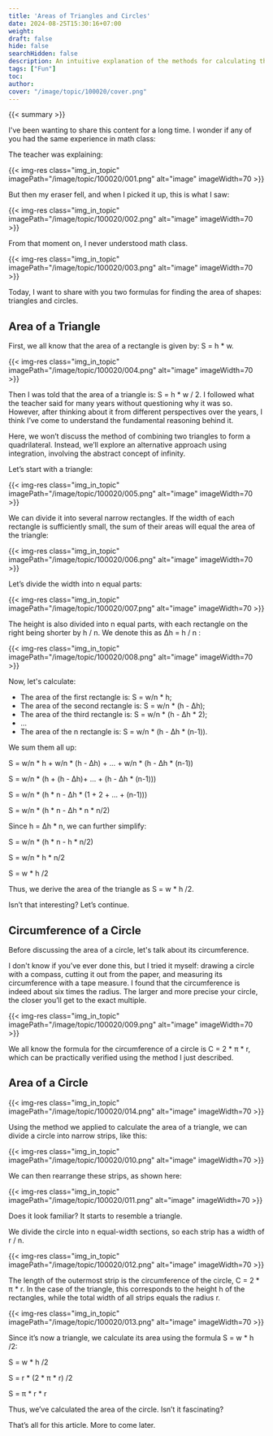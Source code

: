 ```yaml
---
title: 'Areas of Triangles and Circles'
date: 2024-08-25T15:30:16+07:00
weight: 
draft: false
hide: false
searchHidden: false
description: An intuitive explanation of the methods for calculating the areas of triangles and circles
tags: ["Fun"]
toc: 
author:
cover: "/image/topic/100020/cover.png"
---
```


{{< summary >}}

I've been wanting to share this content for a long time. I wonder if any of you had the same experience in math class:

The teacher was explaining:

{{< img-res class="img_in_topic" imagePath="/image/topic/100020/001.png" alt="image" imageWidth=70 >}}

But then my eraser fell, and when I picked it up, this is what I saw:

{{< img-res class="img_in_topic" imagePath="/image/topic/100020/002.png" alt="image" imageWidth=70 >}}

From that moment on, I never understood math class.

{{< img-res class="img_in_topic" imagePath="/image/topic/100020/003.png" alt="image" imageWidth=70 >}}

Today, I want to share with you two formulas for finding the area of shapes: triangles and circles.

## Area of a Triangle

First, we all know that the area of a rectangle is given by:  S = h * w.

{{< img-res class="img_in_topic" imagePath="/image/topic/100020/004.png" alt="image" imageWidth=70 >}}

Then I was told that the area of a triangle is: S = h * w / 2. I followed what the teacher said for many years without questioning why it was so. However, after thinking about it from different perspectives over the years, I think I’ve come to understand the fundamental reasoning behind it.

Here, we won’t discuss the method of combining two triangles to form a quadrilateral. Instead, we’ll explore an alternative approach using integration, involving the abstract concept of infinity.

Let’s start with a triangle:

{{< img-res class="img_in_topic" imagePath="/image/topic/100020/005.png" alt="image" imageWidth=70 >}}

We can divide it into several narrow rectangles. If the width of each rectangle is sufficiently small, the sum of their areas will equal the area of the triangle:

{{< img-res class="img_in_topic" imagePath="/image/topic/100020/006.png" alt="image" imageWidth=70 >}}

Let’s divide the width into n equal parts:

{{< img-res class="img_in_topic" imagePath="/image/topic/100020/007.png" alt="image" imageWidth=70 >}}

The height is also divided into n equal parts, with each rectangle on the right being shorter by h / n. We denote this as Δh = h / n :

{{< img-res class="img_in_topic" imagePath="/image/topic/100020/008.png" alt="image" imageWidth=70 >}}

Now, let's calculate:

- The area of the first rectangle is: S = w/n * h;
- The area of the second rectangle is: S = w/n * (h - Δh);
- The area of the third rectangle is: S = w/n * (h - Δh * 2);
- ...
- The area of the n rectangle is: S = w/n * (h - Δh * (n-1)).

We sum them all up:

S = w/n * h + w/n * (h - Δh) + … + w/n * (h - Δh * (n-1))

S = w/n * (h + (h - Δh)+ … + (h - Δh * (n-1)))

S = w/n * (h * n - Δh * (1 + 2 + … + (n-1)))

S = w/n * (h * n - Δh * n * n/2)

Since h = Δh * n, we can further simplify:

S = w/n * (h * n - h * n/2)

S = w/n * h * n/2

S = w * h /2

Thus, we derive the area of the triangle as S = w * h /2.

Isn’t that interesting? Let’s continue.

## Circumference of a Circle

Before discussing the area of a circle, let's talk about its circumference.

I don't know if you’ve ever done this, but I tried it myself: drawing a circle with a compass, cutting it out from the paper, and measuring its circumference with a tape measure. I found that the circumference is indeed about six times the radius. The larger and more precise your circle, the closer you’ll get to the exact multiple.

{{< img-res class="img_in_topic" imagePath="/image/topic/100020/009.png" alt="image" imageWidth=70 >}}

We all know the formula for the circumference of a circle is C = 2 * π * r, which can be practically verified using the method I just described.

## Area of a Circle

{{< img-res class="img_in_topic" imagePath="/image/topic/100020/014.png" alt="image" imageWidth=70 >}}

Using the method we applied to calculate the area of a triangle, we can divide a circle into narrow strips, like this:

{{< img-res class="img_in_topic" imagePath="/image/topic/100020/010.png" alt="image" imageWidth=70 >}}

We can then rearrange these strips, as shown here:

{{< img-res class="img_in_topic" imagePath="/image/topic/100020/011.png" alt="image" imageWidth=70 >}}

Does it look familiar? It starts to resemble a triangle.

We divide the circle into n equal-width sections, so each strip has a width of r / n.

{{< img-res class="img_in_topic" imagePath="/image/topic/100020/012.png" alt="image" imageWidth=70 >}}

The length of the outermost strip is the circumference of the circle, C = 2 * π * r. In the case of the triangle, this corresponds to the height h of the rectangles, while the total width of all strips equals the radius r.

{{< img-res class="img_in_topic" imagePath="/image/topic/100020/013.png" alt="image" imageWidth=70 >}}

Since it’s now a triangle, we calculate its area using the formula S = w * h /2:

S = w * h /2

S = r * (2 * π * r) /2

S = π * r * r

Thus, we’ve calculated the area of the circle. Isn’t it fascinating?

That’s all for this article. More to come later.